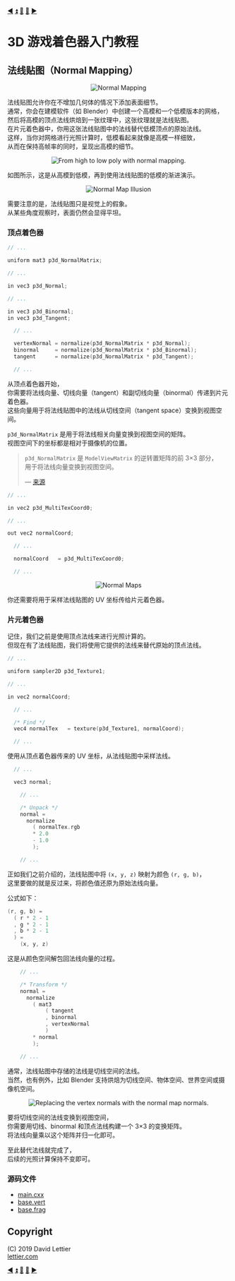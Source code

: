 [:arrow_backward:](cel-shading.md)
[:arrow_double_up:](../README.md)
[:arrow_up_small:](#)
[:arrow_down_small:](#copyright)
[:arrow_forward:](deferred-rendering.md)

# 3D 游戏着色器入门教程

## 法线贴图（Normal Mapping）

<p align="center">
<img src="../resources/images/M4eHo9I.gif" alt="Normal Mapping" title="Normal Mapping">
</p>

法线贴图允许你在不增加几何体的情况下添加表面细节。  
通常，你会在建模软件（如 Blender）中创建一个高模和一个低模版本的网格，  
然后将高模的顶点法线烘焙到一张纹理中，这张纹理就是法线贴图。  
在片元着色器中，你用这张法线贴图中的法线替代低模顶点的原始法线。  
这样，当你对网格进行光照计算时，低模看起来就像是高模一样细致，  
从而在保持高帧率的同时，呈现出高模的细节。

<p align="center">
<img src="../resources/images/nSY9AW4.gif" alt="From high to low poly with normal mapping." title="From high to low poly with normal mapping.">
</p>

如图所示，这是从高模到低模，再到使用法线贴图的低模的渐进演示。

<p align="center">
<img src="../resources/images/jvkRPE7.gif" alt="Normal Map Illusion" title="Normal Map Illusion">
</p>

需要注意的是，法线贴图只是视觉上的假象。  
从某些角度观察时，表面仍然会显得平坦。

### 顶点着色器

```c
// ...

uniform mat3 p3d_NormalMatrix;

// ...

in vec3 p3d_Normal;

// ...

in vec3 p3d_Binormal;
in vec3 p3d_Tangent;

  // ...

  vertexNormal = normalize(p3d_NormalMatrix * p3d_Normal);
  binormal     = normalize(p3d_NormalMatrix * p3d_Binormal);
  tangent      = normalize(p3d_NormalMatrix * p3d_Tangent);

  // ...
```

从顶点着色器开始，  
你需要将法线向量、切线向量（tangent）和副切线向量（binormal）传递到片元着色器。  
这些向量用于将法线贴图中的法线从切线空间（tangent space）变换到视图空间。

`p3d_NormalMatrix` 是用于将法线相关向量变换到视图空间的矩阵。  
视图空间下的坐标都是相对于摄像机的位置。

> `p3d_NormalMatrix` 是 `ModelViewMatrix` 的逆转置矩阵的前 3×3 部分，  
> 用于将法线向量变换到视图空间。  
>  
> — [来源](http://www.panda3d.org/manual/?title=List_of_GLSL_Shader_Inputs)

```c
// ...

in vec2 p3d_MultiTexCoord0;

// ...

out vec2 normalCoord;

  // ...

  normalCoord   = p3d_MultiTexCoord0;

  // ...
```

<p align="center">
<img src="../resources/images/tLIA6Hu.gif" alt="Normal Maps" title="Normal Maps">
</p>

你还需要将用于采样法线贴图的 UV 坐标传给片元着色器。

### 片元着色器

记住，我们之前是使用顶点法线来进行光照计算的。  
但现在有了法线贴图，我们将使用它提供的法线来替代原始的顶点法线。

```c
// ...

uniform sampler2D p3d_Texture1;

// ...

in vec2 normalCoord;

  // ...

  /* Find */
  vec4 normalTex   = texture(p3d_Texture1, normalCoord);

  // ...
```

使用从顶点着色器传来的 UV 坐标，从法线贴图中采样法线。

```c
  // ...

  vec3 normal;

    // ...

    /* Unpack */
    normal =
      normalize
        ( normalTex.rgb
        * 2.0
        - 1.0
        );

    // ...
```

正如我们之前介绍的，法线贴图中将 `(x, y, z)` 映射为颜色 `(r, g, b)`，  
这里要做的就是反过来，将颜色值还原为原始法线向量。

公式如下：

```c
(r, g, b) =
  ( r * 2 - 1
  , g * 2 - 1
  , b * 2 - 1
  ) =
    (x, y, z)
```

这是从颜色空间解包回法线向量的过程。

```c
    // ...

    /* Transform */
    normal =
      normalize
        ( mat3
            ( tangent
            , binormal
            , vertexNormal
            )
        * normal
        );

    // ...
```

通常，法线贴图中存储的法线是切线空间的法线。  
当然，也有例外，比如 Blender 支持烘焙为切线空间、物体空间、世界空间或摄像机空间。

<p align="center">
<img src="../resources/images/EzHJPd4.gif" alt="Replacing the vertex normals with the normal map normals." title="Replacing the vertex normals with the normal map normals.">
</p>

要将切线空间的法线变换到视图空间，  
你需要用切线、binormal 和顶点法线构建一个 3×3 的变换矩阵。  
将法线向量乘以这个矩阵并归一化即可。

至此替代法线就完成了，  
后续的光照计算保持不变即可。

### 源码文件

- [main.cxx](../demonstration/src/main.cxx)  
- [base.vert](../demonstration/shaders/vertex/base.vert)  
- [base.frag](../demonstration/shaders/fragment/base.frag)  

## Copyright

(C) 2019 David Lettier
<br>
[lettier.com](https://www.lettier.com)

[:arrow_backward:](cel-shading.md)
[:arrow_double_up:](../README.md)
[:arrow_up_small:](#)
[:arrow_down_small:](#copyright)
[:arrow_forward:](deferred-rendering.md)
